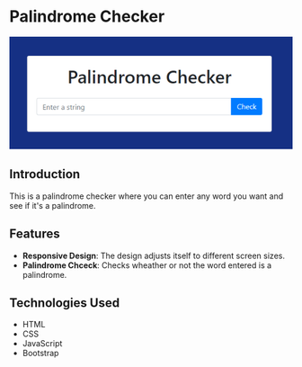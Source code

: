 # Palindrome Checker

![PalindromeCheckerApp](https://raw.githubusercontent.com/dogaegeozden/PalindromeCheckerApp/main/screenshots/screenshot1.png)

## Introduction

This is a palindrome checker where you can enter any word you want and see if it's a palindrome. 

## Features

- **Responsive Design**: The design adjusts itself to different screen sizes.
- **Palindrome Chceck**: Checks wheather or not the word entered is a palindrome.

## Technologies Used

- HTML
- CSS
- JavaScript
- Bootstrap